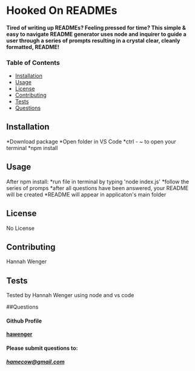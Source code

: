 
# Hooked On READMEs                  

#### Tired of writing up READMEs?  Feeling pressed for time?  This simple & easy to navigate README generator uses node and inquirer to guide a user through a series of prompts resulting in a crystal clear, cleanly formatted, README!

### Table of Contents
* [Installation](##Installation)
* [Usage](##Usage)
* [License](##License)
* [Contributing](##Contributing)
* [Tests](##Tests)
* [Questions](##Questions)

## Installation
*Download package 
*Open folder in VS Code 
*ctrl - ~ to open your terminal 
*npm install

## Usage
After npm install: 
*run file in terminal by typing 'node index.js' 
*follow the series of promps *after all questions have been answered, your README will be created 
*README will appear in applicaton's main folder
        
## License
No License

## Contributing
Hannah Wenger
        
## Tests
Tested by Hannah Wenger using node and vs code
        
##Questions
#### Github Profile
 **[hawenger](https://github.com/hawenger)**
#### Please submit questions to:
***<hamecow@gmail.com>***
        

